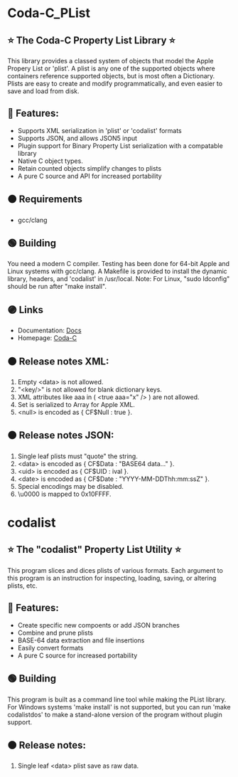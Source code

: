 
# Coda-C_PList

## ⭐️ The Coda-C Property List Library ⭐️

This library provides a classed system of objects that model the Apple Propery List or 'plist'.
A plist is any one of the supported objects where containers reference
supported objects, but is most often a Dictionary.
Plists are easy to create and modify programmatically, and even easier to save and load from disk.

## 🔵 Features:

* Supports XML serialization in 'plist' or 'codalist' formats
* Supports JSON, and allows JSON5 input
* Plugin support for Binary Property List serialization with a compatable library
* Native C object types.
* Retain counted objects simplify changes to plists
* A pure C source and API for increased portability

## 🟤 Requirements

* gcc/clang

## 🟢 Building

You need a modern C compiler.  Testing has been done for 64-bit Apple and Linux systems with gcc/clang.
A Makefile is provided to install the dynamic library, headers, and 'codalist' in /usr/local.
Note:  For Linux, "sudo ldconfig" should be run after "make install".

## 🟣 Links

* Documentation:  [Docs](https://github.com/actguru/coda-c_plist-docs)
* Homepage:  [Coda-C](https://coda-c.com/)

## 🟠 Release notes XML:
1. Empty \<data\> is not allowed.
2. "\<key/\>" is not allowed for blank dictionary keys.
3. XML attributes like aaa in ( \<true aaa="x" /\> ) are not allowed.
4. Set is serialized to Array for Apple XML.
5. \<null\> is encoded as { CF$Null : true }.

## 🟠 Release notes JSON:

1. Single leaf plists must "quote" the string.
2. \<data\> is encoded as { CF$Data : "BASE64 data..." }.
3. \<uid\> is encoded as { CF$UID : ival }.
4. \<date\> is encoded as { CF$Date : "YYYY-MM-DDThh:mm:ssZ" }.
5. Special encodings may be disabled.
6. \\u0000 is mapped to 0x10FFFF.

# codalist

## ⭐️ The "codalist" Property List Utility ⭐️

This program slices and dices plists of various formats.
Each argument to this program is an instruction for inspecting, loading, saving, or altering plists, etc.

## 🔵 Features:

* Create specific new compoents or add JSON branches
* Combine and prune plists
* BASE-64 data extraction and file insertions
* Easily convert formats 
* A pure C source for increased portability

## 🟢 Building

This program is built as a command line tool while making the PList library.
For Windows systems 'make install' is not supported, but you can run 'make codalistdos'
to make a stand-alone version of the program without plugin support.

## 🟠 Release notes:

1. Single leaf \<data\> plist save as raw data.


